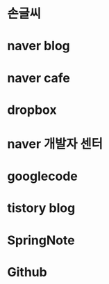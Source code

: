 # 손글씨
# naver blog
# naver cafe
# dropbox
# naver 개발자 센터
# googlecode
# tistory blog
# SpringNote
# Github
